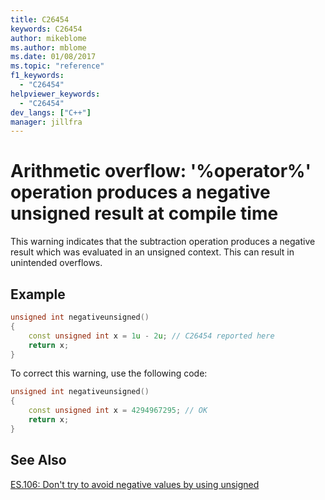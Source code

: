 ```yaml
---
title: C26454
keywords: C26454
author: mikeblome
ms.author: mblome
ms.date: 01/08/2017
ms.topic: "reference"
f1_keywords:
  - "C26454"
helpviewer_keywords:
  - "C26454"
dev_langs: ["C++"]
manager: jillfra
---
```


# Arithmetic overflow: '%operator%' operation produces a negative unsigned result at compile time

  This warning indicates that the subtraction operation produces a negative result which was evaluated in an unsigned context. This can result in unintended overflows.

## Example

```cpp
unsigned int negativeunsigned()
{
    const unsigned int x = 1u - 2u; // C26454 reported here
    return x;
}
```

 To correct this warning, use the following code:

```cpp
unsigned int negativeunsigned()
{
    const unsigned int x = 4294967295; // OK
    return x;
}
```

## See Also
[ES.106: Don't try to avoid negative values by using unsigned](https://github.com/isocpp/CppCoreGuidelines/blob/master/CppCoreGuidelines.md#Res-nonnegative)